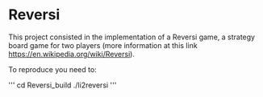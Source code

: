 # Reversi

This project consisted in the implementation of a Reversi game, a strategy board game for two players (more information at this link https://en.wikipedia.org/wiki/Reversi).

To reproduce you need to:

'''
cd Reversi_build
./li2reversi
'''

